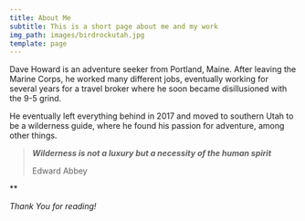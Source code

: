 ```yaml
---
title: About Me
subtitle: This is a short page about me and my work
img_path: images/birdrockutah.jpg
template: page
---
```

Dave Howard is an adventure seeker from Portland, Maine. After leaving the Marine Corps, he worked many different jobs, eventually working for several years for a travel broker where he soon became disillusioned with the 9-5 grind.

He eventually left everything behind in 2017 and moved to southern Utah to be a wilderness guide, where he found his passion for adventure, among other things.

> ***Wilderness is not a luxury but a necessity of the human spirit***
>
> Edward Abbey

**

*Thank You for reading!*
